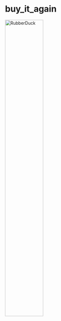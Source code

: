 # buy_it_again


<img src="https://user-images.githubusercontent.com/42336056/76515686-5f50df00-649d-11ea-9d82-03e002e5d5f8.jpg" width="50%" height="50%" title="%(비율) 크기 설정" alt="RubberDuck"></img>
